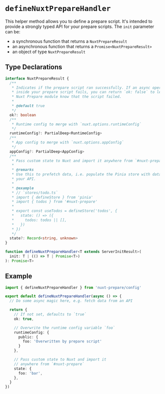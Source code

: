 # `defineNuxtPrepareHandler`

This helper method allows you to define a prepare script. It's intended to provide a strongly typed API for your prepare scripts. The `init` parameter can be:

- a synchronous function that returns a `NuxtPrepareResult`
- an asynchronous function that returns a `Promise<NuxtPrepareResult>`
- an object of type `NuxtPrepareResult`

## Type Declarations

```ts
interface NuxtPrepareResult {
  /**
   * Indicates if the prepare script ran successfully. If an async operation
   * inside your prepare script fails, you can return `ok: false` to let the
   * Nuxt Prepare module know that the script failed.
   *
   * @default true
   */
  ok?: boolean
  /**
   * Runtime config to merge with `nuxt.options.runtimeConfig`
   */
  runtimeConfig?: PartialDeep<RuntimeConfig>
  /**
   * App config to merge with `nuxt.options.appConfig`
   */
  appConfig?: PartialDeep<AppConfig>
  /**
   * Pass custom state to Nuxt and import it anywhere from `#nuxt-prepare`
   *
   * @remarks
   * Use this to prefetch data, i.e. populate the Pinia store with data from
   * your API.
   *
   * @example
   * // `stores/todo.ts`
   * import { defineStore } from 'pinia'
   * import { todos } from '#nuxt-prepare'
   *
   * export const useTodos = defineStore('todos', {
   *   state: () => ({
   *     todos: todos || [],
   *   })
   * })
   */
  state?: Record<string, unknown>
}

function defineNuxtPrepareHandler<T extends ServerInitResult>(
  init: T | (() => T | Promise<T>)
): Promise<T>
```

## Example

```ts
import { defineNuxtPrepareHandler } from 'nuxt-prepare/config'

export default defineNuxtPrepareHandler(async () => {
  // Do some async magic here, e.g. fetch data from an API

  return {
    // If not set, defaults to `true`
    ok: true,

    // Overwrite the runtime config variable `foo`
    runtimeConfig: {
      public: {
        foo: 'Overwritten by prepare script'
      }
    },

    // Pass custom state to Nuxt and import it
    // anywhere from `#nuxt-prepare`
    state: {
      foo: 'bar',
    },
  }
})
```

